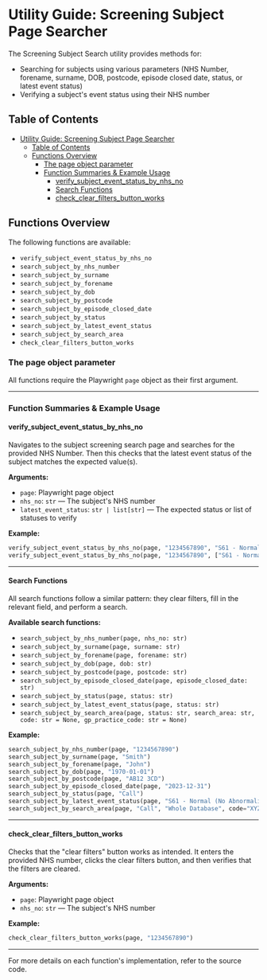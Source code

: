 # Utility Guide: Screening Subject Page Searcher

The Screening Subject Search utility provides methods for:

- Searching for subjects using various parameters (NHS Number, forename, surname, DOB, postcode, episode closed date, status, or latest event status)
- Verifying a subject's event status using their NHS number

## Table of Contents

- [Utility Guide: Screening Subject Page Searcher](#utility-guide-screening-subject-page-searcher)
  - [Table of Contents](#table-of-contents)
  - [Functions Overview](#functions-overview)
    - [The page object parameter](#the-page-object-parameter)
    - [Function Summaries \& Example Usage](#function-summaries--example-usage)
      - [verify\_subject\_event\_status\_by\_nhs\_no](#verify_subject_event_status_by_nhs_no)
      - [Search Functions](#search-functions)
      - [check\_clear\_filters\_button\_works](#check_clear_filters_button_works)

## Functions Overview

The following functions are available:

- `verify_subject_event_status_by_nhs_no`
- `search_subject_by_nhs_number`
- `search_subject_by_surname`
- `search_subject_by_forename`
- `search_subject_by_dob`
- `search_subject_by_postcode`
- `search_subject_by_episode_closed_date`
- `search_subject_by_status`
- `search_subject_by_latest_event_status`
- `search_subject_by_search_area`
- `check_clear_filters_button_works`

### The page object parameter

All functions require the Playwright `page` object as their first argument.

---

### Function Summaries & Example Usage

#### verify_subject_event_status_by_nhs_no

Navigates to the subject screening search page and searches for the provided NHS Number. Then this checks that the latest event status of the subject matches the expected value(s).

**Arguments:**

- `page`: Playwright page object
- `nhs_no`: `str` — The subject's NHS number
- `latest_event_status`: `str | list[str]` — The expected status or list of statuses to verify

**Example:**

```python
verify_subject_event_status_by_nhs_no(page, "1234567890", "S61 - Normal (No Abnormalities Found)")
verify_subject_event_status_by_nhs_no(page, "1234567890", ["S61 - Normal (No Abnormalities Found)", "A158 - High-risk findings"])
```

---

#### Search Functions

All search functions follow a similar pattern: they clear filters, fill in the relevant field, and perform a search.

**Available search functions:**

- `search_subject_by_nhs_number(page, nhs_no: str)`
- `search_subject_by_surname(page, surname: str)`
- `search_subject_by_forename(page, forename: str)`
- `search_subject_by_dob(page, dob: str)`
- `search_subject_by_postcode(page, postcode: str)`
- `search_subject_by_episode_closed_date(page, episode_closed_date: str)`
- `search_subject_by_status(page, status: str)`
- `search_subject_by_latest_event_status(page, status: str)`
- `search_subject_by_search_area(page, status: str, search_area: str, code: str = None, gp_practice_code: str = None)`

**Example:**

```python
search_subject_by_nhs_number(page, "1234567890")
search_subject_by_surname(page, "Smith")
search_subject_by_forename(page, "John")
search_subject_by_dob(page, "1970-01-01")
search_subject_by_postcode(page, "AB12 3CD")
search_subject_by_episode_closed_date(page, "2023-12-31")
search_subject_by_status(page, "Call")
search_subject_by_latest_event_status(page, "S61 - Normal (No Abnormalities Found)")
search_subject_by_search_area(page, "Call", "Whole Database", code="XYZ", gp_practice_code="ABC123")
```

---

#### check_clear_filters_button_works

Checks that the "clear filters" button works as intended. It enters the provided NHS number, clicks the clear filters button, and then verifies that the filters are cleared.

**Arguments:**

- `page`: Playwright page object
- `nhs_no`: `str` — The subject's NHS number

**Example:**

```python
check_clear_filters_button_works(page, "1234567890")
```

---

For more details on each function's implementation, refer to the source code.
